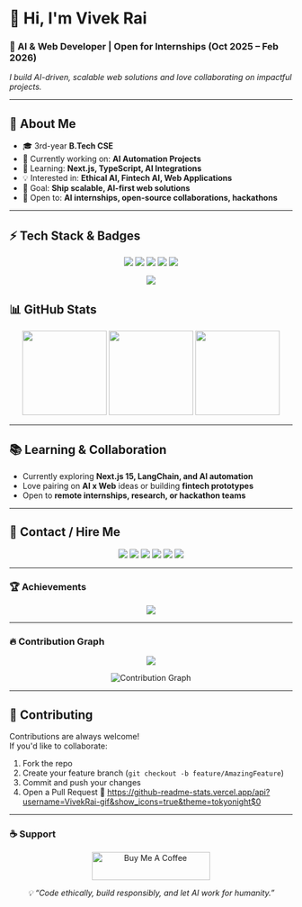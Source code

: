 <!-- 🌐 Vivek Rai | GitHub Profile README -->


<h1>👋 Hi, I'm Vivek Rai</h1>
<h3>🚀 AI & Web Developer | Open for Internships (Oct 2025 – Feb 2026)</h3>

<p>
  <em>I build AI-driven, scalable web solutions and love collaborating on impactful projects.</em>
</p>

---


## 🧠 About Me
- 🎓 3rd-year **B.Tech CSE** 
- 🔭 Currently working on: **AI Automation Projects**  
- 🌱 Learning: **Next.js, TypeScript, AI Integrations**  
- 💡 Interested in: **Ethical AI, Fintech AI, Web Applications**  
- 🎯 Goal: **Ship scalable, AI-first web solutions**  
- 🧩 Open to: **AI internships, open-source collaborations, hackathons**

---

## ⚡ Tech Stack & Badges

<p align="center">
  <img src="https://img.shields.io/badge/Frontend-React%20%7C%20Next.js%20%7C%20Tailwind-blue?style=for-the-badge" />
  <img src="https://img.shields.io/badge/Backend-Node.js%20%7C%20Express%20%7C%20MongoDB-green?style=for-the-badge" />
  <img src="https://img.shields.io/badge/AI/ML-Python%20%7C%20TensorFlow%20%7C%20OpenCV-orange?style=for-the-badge" />
  <img src="https://img.shields.io/badge/Repos-30%2B-lightgrey?style=for-the-badge&logo=github" />
  <a href="https://drive.google.com/file/d/1WMHNlTHujJeaw4uEwKHRQe-YEXh5_jFv/view?usp=sharing" target="_blank">
    <img src="https://img.shields.io/badge/Resume-View-blue?style=for-the-badge&logo=googledrive" />
  </a>
</p>

<p align="center">
  <img src="https://skillicons.dev/icons?i=html,css,js,ts,react,nextjs,nodejs,express,mongodb,python,java,cpp,tailwind,docker,aws,git,firebase,figma,tensorflow,opencv" />
</p>


## 📊 GitHub Stats

<div align="center">
  <img src="https://github-readme-stats.vercel.app/api?username=VivekRai-gif&show_icons=true&theme=tokyonight" height="150" />
  <img src="https://github-readme-streak-stats.herokuapp.com/?user=VivekRai-gif&theme=tokyonight" height="150" />
  <img src="https://github-readme-stats.vercel.app/api/top-langs?username=VivekRai-gif&layout=compact&theme=tokyonight" height="150" />
</div>

---

## 📚 Learning & Collaboration
- Currently exploring **Next.js 15, LangChain, and AI automation**  
- Love pairing on **AI x Web** ideas or building **fintech prototypes**  
- Open to **remote internships, research, or hackathon teams**

---

## 💬 Contact / Hire Me

<!-- <p align="center">
  <a href="https://linkedin.com/in/vivekrai-dev"><img src="https://img.shields.io/badge/LinkedIn-0077B5?style=for-the-badge&logo=linkedin&logoColor=white"/></a>
  <a href="mailto:vivekrai2416@gmail.com"><img src="https://img.shields.io/badge/Email-D14836?style=for-the-badge&logo=gmail&logoColor=white"/></a>
  <a href="https://github.com/VivekRai-gif"><img src="https://img.shields.io/badge/GitHub-171515?style=for-the-badge&logo=github&logoColor=white"/></a>
</p> -->

<p align="center">
  <a href="mailto:vivekrai2416@gmail.com" target="_blank"><img src="https://img.shields.io/badge/Email-D14836?style=for-the-badge&logo=gmail&logoColor=white" /></a>
  <a href="https://github.com/VivekRai-gif" target="_blank"><img src="https://img.shields.io/badge/GitHub-171515?style=for-the-badge&logo=github&logoColor=white" /></a>
  <a href="https://twitter.com/vivek_rai_04" target="_blank"><img src="https://img.shields.io/badge/Twitter-1DA1F2?style=for-the-badge&logo=twitter&logoColor=white" /></a>
  <a href="https://linkedin.com/in/vivekrai-dev" target="_blank"><img src="https://img.shields.io/badge/LinkedIn-0077B5?style=for-the-badge&logo=linkedin&logoColor=white" /></a>
  <a href="https://leetcode.com/u/qynp3gqqix/" target="_blank"><img src="https://img.shields.io/badge/LeetCode-FFA116?style=for-the-badge&logo=leetcode&logoColor=black" /></a>
  <a href="https://instagram.com/_vivek_rai_04" target="_blank"><img src="https://img.shields.io/badge/Instagram-E4405F?style=for-the-badge&logo=instagram&logoColor=white" /></a>
</p>

---



### 🏆 Achievements
<p align="center">
  <img src="https://github-profile-trophy.vercel.app/?username=VivekRai-gif&theme=tokyonight&no-bg=true&margin-w=15" />
</p>

---




### 🔥 Contribution Graph
<p align="center">
  <img src="https://github-contributor-stats.vercel.app/api?username=VivekRai-gif&limit=5&theme=tokyonight&combine_all_yearly_contributions=true" />
</p>

<p align="center">
  <img src="https://github-readme-activity-graph.vercel.app/graph?username=VivekRai-gif&bg_color=0d1117&color=7fdbca&line=00bfff&point=ffffff&area=true&hide_border=true" alt="Contribution Graph" />
</p>

---
## 🤝 Contributing
Contributions are always welcome!  
If you'd like to collaborate:
1. Fork the repo  
2. Create your feature branch (`git checkout -b feature/AmazingFeature`)  
3. Commit and push your changes  
4. Open a Pull Request 🚀  https://github-readme-stats.vercel.app/api?username=VivekRai-gif&show_icons=true&theme=tokyonight$0

---

### ☕ Support
<p align="center">
  <a href="https://buymeacoffee.com/vivekrai24d" target="_blank">
    <img src="https://cdn.buymeacoffee.com/buttons/v2/default-yellow.png" height="50" width="210" alt="Buy Me A Coffee" />
  </a>
</p>
<p align="center">
  <em>💡 “Code ethically, build responsibly, and let AI work for humanity.”</em>
</p>


